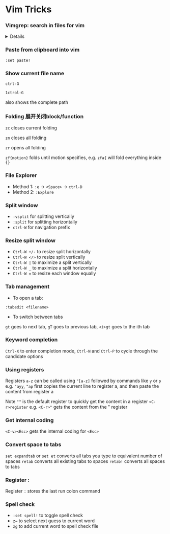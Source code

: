 # Vim Tricks

### Vimgrep: search in files for vim

<details>
```vim
:vimgrep/pattern/ {files}
```
After results are found, navigate with `:cnext` or `:cprev` or `:copen`
</details>

### Paste from clipboard into vim

```vim
:set paste!
```

### Show current file name
```vim
ctrl-G
```
```vim
1ctrol-G
```
also shows the complete path


### Folding 展开关闭block/function
`zc` closes current folding

`zm` closes all folding

`zr` opens all folding

`zf{motion}` folds until motion specifies, e.g. `zfa{` will fold everything inside `{}`



### File Explorer

* Method 1: `:e` -> `<Space>` -> `ctrl-D`
* Method 2: `:Explore`

### Split window

* `:vsplit` for splitting vertically
* `:split` for splitting horizontally
* `ctrl-W` for navigation prefix

### Resize split window

* `Ctrl-W +/-` to resize split horizontally
* `Ctrl-W </>` to resize split vertically
* `Ctrl-W |` to maximize a split vertically
* `Ctrl-W _` to maximize a split horizontally
* `Ctrl-W =` to resize each window equally

### Tab management

* To open a tab:

```vim
:tabedit <filename>
```

* To switch between tabs

`gt` goes to next tab, `gT` goes to previous tab, `<i>gt` goes to the ith tab

### Keyword completion

`Ctrl-X` to enter completion mode, `Ctrl-N` and `Ctrl-P` to cycle through the candidate options

### Using registers

Registers `a-z` can be called using `"[a-z]` followed by commands like `y` or `p`
e.g. `"ayy`, `"ap` first copies the current line to register a, and then paste the content from register a

Note `""` is the default register
to quickly get the content in a register `<C-r>register` e.g. `<C-r>"` gets the content from the " register

### Get internal coding
`<C-v><Esc>` gets the internal coding for `<Esc>`

### Convert space to tabs

`set expandtab` or `set et` converts all tabs you type to equivalent number of spaces
`retab` converts all existing tabs to spaces
`retab!` converts all spaces to tabs

### Register :

Register `:` stores the last run colon command

### Spell check

* `:set spell!` to toggle spell check
* `z=` to select next guess to current word
* `zg` to add current word to spell check file






